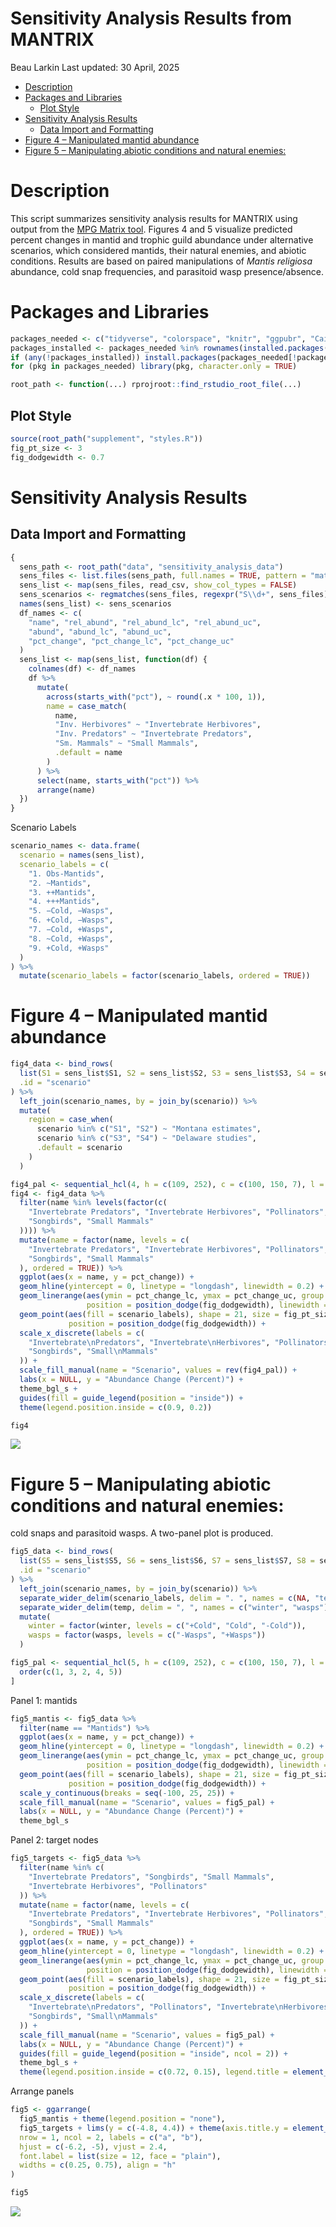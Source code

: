 Sensitivity Analysis Results from MANTRIX
================
Beau Larkin
Last updated: 30 April, 2025

- [Description](#description)
- [Packages and Libraries](#packages-and-libraries)
  - [Plot Style](#plot-style)
- [Sensitivity Analysis Results](#sensitivity-analysis-results)
  - [Data Import and Formatting](#data-import-and-formatting)
- [Figure 4 – Manipulated mantid
  abundance](#figure-4--manipulated-mantid-abundance)
- [Figure 5 – Manipulating abiotic conditions and natural
  enemies:](#figure-5--manipulating-abiotic-conditions-and-natural-enemies)

# Description

This script summarizes sensitivity analysis results for MANTRIX using
output from the [MPG Matrix tool](https://matrix.mpgranch.com). Figures
4 and 5 visualize predicted percent changes in mantid and trophic guild
abundance under alternative scenarios, which considered mantids, their
natural enemies, and abiotic conditions. Results are based on paired
manipulations of *Mantis religiosa* abundance, cold snap frequencies,
and parasitoid wasp presence/absence.

# Packages and Libraries

``` r
packages_needed <- c("tidyverse", "colorspace", "knitr", "ggpubr", "Cairo", "rprojroot")
packages_installed <- packages_needed %in% rownames(installed.packages())
if (any(!packages_installed)) install.packages(packages_needed[!packages_installed])
for (pkg in packages_needed) library(pkg, character.only = TRUE)
```

``` r
root_path <- function(...) rprojroot::find_rstudio_root_file(...)
```

## Plot Style

``` r
source(root_path("supplement", "styles.R"))
fig_pt_size <- 3
fig_dodgewidth <- 0.7
```

# Sensitivity Analysis Results

## Data Import and Formatting

``` r
{
  sens_path <- root_path("data", "sensitivity_analysis_data")
  sens_files <- list.files(sens_path, full.names = TRUE, pattern = "matrix_export")
  sens_list <- map(sens_files, read_csv, show_col_types = FALSE)
  sens_scenarios <- regmatches(sens_files, regexpr("S\\d+", sens_files))
  names(sens_list) <- sens_scenarios
  df_names <- c(
    "name", "rel_abund", "rel_abund_lc", "rel_abund_uc",
    "abund", "abund_lc", "abund_uc",
    "pct_change", "pct_change_lc", "pct_change_uc"
  )
  sens_list <- map(sens_list, function(df) {
    colnames(df) <- df_names
    df %>%
      mutate(
        across(starts_with("pct"), ~ round(.x * 100, 1)),
        name = case_match(
          name,
          "Inv. Herbivores" ~ "Invertebrate Herbivores",
          "Inv. Predators" ~ "Invertebrate Predators",
          "Sm. Mammals" ~ "Small Mammals",
          .default = name
        )
      ) %>%
      select(name, starts_with("pct")) %>%
      arrange(name)
  })
}
```

Scenario Labels

``` r
scenario_names <- data.frame(
  scenario = names(sens_list),
  scenario_labels = c(
    "1. Obs-Mantids",
    "2. ~Mantids",
    "3. ++Mantids",
    "4. +++Mantids",
    "5. −Cold, −Wasps",
    "6. +Cold, −Wasps",
    "7. −Cold, +Wasps",
    "8. ~Cold, +Wasps",
    "9. +Cold, +Wasps"
  )
) %>%
  mutate(scenario_labels = factor(scenario_labels, ordered = TRUE))
```

# Figure 4 – Manipulated mantid abundance

``` r
fig4_data <- bind_rows(
  list(S1 = sens_list$S1, S2 = sens_list$S2, S3 = sens_list$S3, S4 = sens_list$S4),
  .id = "scenario"
) %>%
  left_join(scenario_names, by = join_by(scenario)) %>%
  mutate(
    region = case_when(
      scenario %in% c("S1", "S2") ~ "Montana estimates",
      scenario %in% c("S3", "S4") ~ "Delaware studies",
      .default = scenario
    )
  )
```

``` r
fig4_pal <- sequential_hcl(4, h = c(109, 252), c = c(100, 150, 7), l = c(86, 13), power = c(0.5, 0.9))
fig4 <- fig4_data %>%
  filter(name %in% levels(factor(c(
    "Invertebrate Predators", "Invertebrate Herbivores", "Pollinators",
    "Songbirds", "Small Mammals"
  )))) %>%
  mutate(name = factor(name, levels = c(
    "Invertebrate Predators", "Invertebrate Herbivores", "Pollinators",
    "Songbirds", "Small Mammals"
  ), ordered = TRUE)) %>%
  ggplot(aes(x = name, y = pct_change)) +
  geom_hline(yintercept = 0, linetype = "longdash", linewidth = 0.2) +
  geom_linerange(aes(ymin = pct_change_lc, ymax = pct_change_uc, group = scenario_labels),
                 position = position_dodge(fig_dodgewidth), linewidth = 0.3) +
  geom_point(aes(fill = scenario_labels), shape = 21, size = fig_pt_size,
             position = position_dodge(fig_dodgewidth)) +
  scale_x_discrete(labels = c(
    "Invertebrate\nPredators", "Invertebrate\nHerbivores", "Pollinators",
    "Songbirds", "Small\nMammals"
  )) +
  scale_fill_manual(name = "Scenario", values = rev(fig4_pal)) +
  labs(x = NULL, y = "Abundance Change (Percent)") +
  theme_bgl_s +
  guides(fill = guide_legend(position = "inside")) +
  theme(legend.position.inside = c(0.9, 0.2))
```

``` r
fig4
```

<img src="/Users/blarkin/Documents/Git_repositories/mantrix/supplement/sensitivity_analysis_results_files/figure-gfm/fig4-1.png" style="display: block; margin: auto;" />

# Figure 5 – Manipulating abiotic conditions and natural enemies:

cold snaps and parasitoid wasps. A two-panel plot is produced.

``` r
fig5_data <- bind_rows(
  list(S5 = sens_list$S5, S6 = sens_list$S6, S7 = sens_list$S7, S8 = sens_list$S8, S9 = sens_list$S9),
  .id = "scenario"
) %>%
  left_join(scenario_names, by = join_by(scenario)) %>%
  separate_wider_delim(scenario_labels, delim = ". ", names = c(NA, "temp"), cols_remove = FALSE) %>%
  separate_wider_delim(temp, delim = ", ", names = c("winter", "wasps"), cols_remove = TRUE) %>%
  mutate(
    winter = factor(winter, levels = c("+Cold", "Cold", "-Cold")),
    wasps = factor(wasps, levels = c("-Wasps", "+Wasps"))
  )

fig5_pal <- sequential_hcl(5, h = c(109, 252), c = c(100, 150, 7), l = c(86, 13), power = c(0.5, 0.9))[
  order(c(1, 3, 2, 4, 5))
]
```

Panel 1: mantids

``` r
fig5_mantis <- fig5_data %>%
  filter(name == "Mantids") %>%
  ggplot(aes(x = name, y = pct_change)) +
  geom_hline(yintercept = 0, linetype = "longdash", linewidth = 0.2) +
  geom_linerange(aes(ymin = pct_change_lc, ymax = pct_change_uc, group = scenario_labels),
                 position = position_dodge(fig_dodgewidth), linewidth = 0.3) +
  geom_point(aes(fill = scenario_labels), shape = 21, size = fig_pt_size,
             position = position_dodge(fig_dodgewidth)) +
  scale_y_continuous(breaks = seq(-100, 25, 25)) +
  scale_fill_manual(name = "Scenario", values = fig5_pal) +
  labs(x = NULL, y = "Abundance Change (Percent)") +
  theme_bgl_s
```

Panel 2: target nodes

``` r
fig5_targets <- fig5_data %>%
  filter(name %in% c(
    "Invertebrate Predators", "Songbirds", "Small Mammals",
    "Invertebrate Herbivores", "Pollinators"
  )) %>%
  mutate(name = factor(name, levels = c(
    "Invertebrate Predators", "Invertebrate Herbivores", "Pollinators",
    "Songbirds", "Small Mammals"
  ), ordered = TRUE)) %>%
  ggplot(aes(x = name, y = pct_change)) +
  geom_hline(yintercept = 0, linetype = "longdash", linewidth = 0.2) +
  geom_linerange(aes(ymin = pct_change_lc, ymax = pct_change_uc, group = scenario_labels),
                 position = position_dodge(fig_dodgewidth), linewidth = 0.3) +
  geom_point(aes(fill = scenario_labels), shape = 21, size = fig_pt_size,
             position = position_dodge(fig_dodgewidth)) +
  scale_x_discrete(labels = c(
    "Invertebrate\nPredators", "Pollinators", "Invertebrate\nHerbivores",
    "Songbirds", "Small\nMammals"
  )) +
  scale_fill_manual(name = "Scenario", values = fig5_pal) +
  labs(x = NULL, y = "Abundance Change (Percent)") +
  guides(fill = guide_legend(position = "inside", ncol = 2)) +
  theme_bgl_s +
  theme(legend.position.inside = c(0.72, 0.15), legend.title = element_text(hjust = 0.5))
```

Arrange panels

``` r
fig5 <- ggarrange(
  fig5_mantis + theme(legend.position = "none"),
  fig5_targets + lims(y = c(-4.8, 4.4)) + theme(axis.title.y = element_blank()),
  nrow = 1, ncol = 2, labels = c("a", "b"),
  hjust = c(-6.2, -5), vjust = 2.4,
  font.label = list(size = 12, face = "plain"),
  widths = c(0.25, 0.75), align = "h"
)
```

``` r
fig5
```

<img src="/Users/blarkin/Documents/Git_repositories/mantrix/supplement/sensitivity_analysis_results_files/figure-gfm/fig5-1.png" style="display: block; margin: auto;" />
